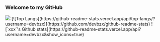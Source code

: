 ### Welcome to my GitHub
<img src="https://wakatime.com/share/@e3f261d4-423b-42d3-bf34-9bac6993ea07/f0ea81d6-8592-4967-9490-66452bd0b6b9.png">
[![Top Langs](https://github-readme-stats.vercel.app/api/top-langs/?username=devbzx)](https://github.com/devbzx/github-readme-stats)
![`xxx`'s Github stats](https://github-readme-stats.vercel.app/api?username=devbzx&show_icons=true)

